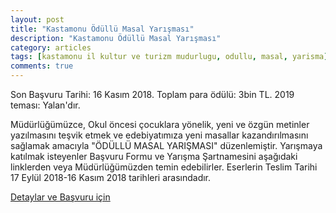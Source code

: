 ```yaml
---
layout: post
title: "Kastamonu Ödüllü Masal Yarışması"
description: "Kastamonu Ödüllü Masal Yarışması"
category: articles
tags: [kastamonu il kultur ve turizm mudurlugu, odullu, masal, yarisma]
comments: true
---
```


Son Başvuru Tarihi: 16 Kasım 2018. Toplam para ödülü: 3bin TL.
2019 teması: Yalan'dır.

Müdürlüğümüzce, Okul öncesi çocuklara yönelik, yeni ve özgün metinler yazılmasını teşvik etmek ve edebiyatımıza yeni masallar kazandırılmasını sağlamak amacıyla "ÖDÜLLÜ MASAL YARIŞMASI" düzenlemiştir. Yarışmaya katılmak isteyenler Başvuru Formu ve Yarışma Şartnamesini aşağıdaki linklerden veya Müdürlüğümüzden temin edebilirler. Eserlerin Teslim Tarihi 17 Eylül 2018-16 Kasım 2018 tarihleri arasındadır.

[Detaylar ve Başvuru için](http://www.kastamonukultur.gov.tr/TR-215949/odullu-masal-yazma-yarismasi.html)